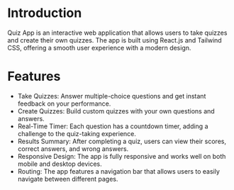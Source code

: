 # Introduction

Quiz App is an interactive web application that allows users to take quizzes and create their own quizzes. The app is built using React.js and Tailwind CSS, offering a smooth user experience with a modern design.

# Features
  * Take Quizzes: Answer multiple-choice questions and get instant feedback on your performance.
  * Create Quizzes: Build custom quizzes with your own questions and answers.
  * Real-Time Timer: Each question has a countdown timer, adding a challenge to the quiz-taking experience.  
  *  Results Summary: After completing a quiz, users can view their scores, correct answers, and wrong answers.  
  *  Responsive Design: The app is fully responsive and works well on both mobile and desktop devices.  
  *  Routing: The app features a navigation bar that allows users to easily navigate between different pages.  

